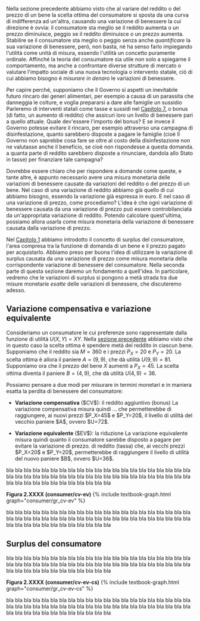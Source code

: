




Nella sezione precedente abbiamo visto che al variare del reddito o del prezzo di un bene la  scelta ottima del consumatore si sposta da una curva di indifferenza ad un'altra, causando una variazione di benessere la cui direzione è ovvia: il consumatore sta meglio se il reddito aumenta o un prezzo diminuisce, peggio se il reddito diminuisce o un prezzo aumenta. Stabilire se il consumatore sta meglio o peggio senza anche <i>quantificare</i> la sua variazione di benessere, però, non basta, né ha senso farlo impiegando l'utilità come unità di misura, essendo l'utilità un concetto puramente ordinale. Affinché la teoria del consumatore sia utile non solo a spiegarne il  comportamento, ma anche a confrontare diverse strutture di mercato o valutare l'impatto sociale di una nuova tecnologia o intervento statale, ciò di cui abbiamo bisogno è <i>misurare in denaro</i> le variazioni di benessere.

Per capire perché, supponiamo che il Governo si aspetti un inevitabile futuro rincaro dei generi alimentari, per esempio a causa di un parassita che danneggia le colture, e voglia prepararsi a dare alle famiglie un sussidio
<span class="marginnote">
  Parleremo di interventi statali come tasse e sussidi nel <a href="{{ site.baseurl }}/it/III/7">Capitolo 7.</a>
</span>
o bonus (di fatto, un aumento di reddito) che assicuri loro un livello di benessere pari a quello attuale. Quale dev'essere l'importo del bonus? E se invece il Governo potesse evitare il rincaro, per esempio attraverso una campagna di disinfestazione, quanto sarebbero disposte a pagare le famiglie (cioè
<span class="marginnote">
  Il Governo non saprebbe cosa fare se oltre al costo della disinfestazione non ne valutasse anche il beneficio, se cioè non rispondesse a questa domanda. 
</span>
a quanta parte di reddito sarebbero disposte a rinunciare, dandola allo Stato in tasse) per finanziare tale campagna?

Dovrebbe essere chiaro che per rispondere a domande come queste, e tante altre, è appunto necessario avere una misura monetaria delle variazioni di benessere causate da variazioni del reddito o del prezzo di un bene. Nel caso di una variazione di reddito abbiamo già quello di cui abbiamo bisogno, essendo la variazione già espressa in euro. E nel caso di una variazione di prezzo, come procediamo? L'idea è che ogni variazione di benessere causata da una variazione di prezzo può essere controbilanciata da un'appropriata variazione di reddito. Potendo calcolare quest'ultima, possiamo allora usarla come misura monetaria della variazione di benessere causata dalla variazione di prezzo.

Nel <a href="{{ site.baseurl }}/it/I/1">Capitolo 1</a> abbiamo introdotto il concetto di surplus del consumatore, l'area compresa tra la funzione di domanda di un bene e il prezzo pagato per acquistarlo. Abbiamo preso per buona l'idea di utilizzare la variazione di surplus causata da una variazione di prezzo come misura monetaria della corrispondente variazione di benessere del consumatore. Nella seconda parte di questa sezione daremo un fondamento a quell'idea. In particolare, vedremo che le variazioni di surplus si pongono a metà strada tra due misure monetarie <i>esatte</i> delle variazioni di benessere, che discuteremo adesso.








<h2 id="SUBSUBSEC_CV-EV">Variazione compensativa e variazione equivalente</h2>

Consideriamo un consumatore le cui preferenze sono rappresentate dalla funzione di utilità $U(X,Y)=XY$. Nella <a href="{{ site.baseurl }}/it/I/2/3#item_cobb-optchoice">sezione precedente</a> abbiamo visto che in questo caso la scelta ottima è spendere metà del reddito in ciascun bene. Supponiamo che il reddito sia $M=360$ e i prezzi $P_X=20$ e $P_Y=20$. La scelta ottima è allora il paniere $A=(9,9)$, che dà utilità $U(9,9)=81$. Supponiamo ora che il prezzo del bene $X$ aumenti a $P_X=45$. La scelta ottima diventa il paniere $B=(4,9)$, che dà utilità $U(4,9)=36$.

Possiamo pensare a due modi per misurare in termini monetari e in maniera esatta la perdita di benessere del consumatore:
<ul>
  <li>
    <p>
  <b>Variazione compensativa</b> ($CV$): il reddito aggiuntivo (bonus)
    <span class="marginnote">
      La variazione compensativa misura quindi ...
    </span>
  che permetterebbe di raggiungere, ai nuovi prezzi $P_X=45$ e $P_Y=20$, il livello di utilità del vecchio paniere $A$, ovvero $U=72$.
  </p>
  </li>
  <li>
    <p>
  <b>Variazione equivalente</b> ($EV$): la riduzione
    <span class="marginnote">
      La variazione equivalente misura quindi quanto il consumatore sarebbe disposto a pagare per evitare la variazione di prezzo.
    </span>
di reddito (tassa) che, ai vecchi prezzi $P_X=20$ e $P_Y=20$, permetterebbe di raggiungere il livello di utilità del nuovo paniere $B$, ovvero $U=36$.
  </p>
  </li>
</ul>




bla bla bla bla bla bla bla bla bla bla bla bla bla bla bla bla bla bla bla bla bla bla bla bla bla bla bla bla bla bla bla bla bla bla bla bla bla bla bla bla bla bla bla bla bla bla bla bla bla bla bla bla bla bla 

<a id="gr_consumer/cv-ev"><strong>Figura 2.XXXX (consumer/cv-ev)</strong></a>
{% include textbook-graph.html graph="consumer/gr_cv-ev" %}

bla bla bla bla bla bla bla bla bla bla bla bla bla bla bla bla bla bla bla bla bla bla bla bla bla bla bla bla bla bla bla bla bla bla bla bla bla bla bla bla bla bla bla bla bla bla bla bla bla bla bla bla bla bla 








<h2 id="SUBSUBSEC_CS">Surplus del consumatore</h2>



bla bla bla bla bla bla bla bla bla bla bla bla bla bla bla bla bla bla bla bla bla bla bla bla bla bla bla bla bla bla bla bla bla bla bla bla bla bla bla bla bla bla bla bla bla bla bla bla bla bla bla bla bla bla 


<a id="gr_consumer/cv-ev-cs"><strong>Figura 2.XXXX (consumer/cv-ev-cs)</strong></a>
{% include textbook-graph.html graph="consumer/gr_cv-ev-cs" %}

bla bla bla bla bla bla bla bla bla bla bla bla bla bla bla bla bla bla bla bla bla bla bla bla bla bla bla bla bla bla bla bla bla bla bla bla bla bla bla bla bla bla bla bla bla bla bla bla bla bla bla bla bla bla 
